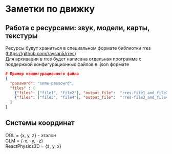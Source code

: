 # Заметки по движку

## Работа с ресурсами: звук, модели, карты, текстуры
Ресурсы будут храниться в специальном формате библиотки rres (https://github.com/raysan5/rres)\
Для архивации в rres будет написана отдельная программа с поддержкой конфигурационных файлов в .json формате
```json
# Пример конфигурационного файла
{
  "password": "some-passowrd",
  "files" : [
    {"files": ["file1", "file2"], "output_file":  "rres-file1_and_file2"},
    {"files": ["file3", "file4"], "output_file":  "rres-file3_and_file4"}
  ]  
}
```

## Системы координат
OGL = {x, y, z} - эталон\
GLM = {-x, -y, -z}\
ReactPhysics3D = {z, y, x}